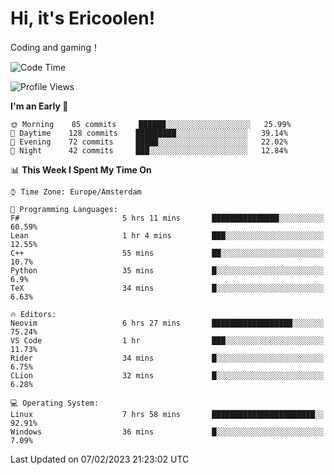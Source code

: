 # Hi, it's Ericoolen!
Coding and gaming！

<!--START_SECTION:waka-->
![Code Time](http://img.shields.io/badge/Code%20Time-663%20hrs%2023%20mins-blue)

![Profile Views](http://img.shields.io/badge/Profile%20Views-17-blue)

**I'm an Early 🐤** 

```text
🌞 Morning    85 commits     ██████░░░░░░░░░░░░░░░░░░░   25.99% 
🌆 Daytime    128 commits    █████████░░░░░░░░░░░░░░░░   39.14% 
🌃 Evening    72 commits     █████░░░░░░░░░░░░░░░░░░░░   22.02% 
🌙 Night      42 commits     ███░░░░░░░░░░░░░░░░░░░░░░   12.84%

```


📊 **This Week I Spent My Time On** 

```text
⌚︎ Time Zone: Europe/Amsterdam

💬 Programming Languages: 
F#                       5 hrs 11 mins       ███████████████░░░░░░░░░░   60.59% 
Lean                     1 hr 4 mins         ███░░░░░░░░░░░░░░░░░░░░░░   12.55% 
C++                      55 mins             ██░░░░░░░░░░░░░░░░░░░░░░░   10.7% 
Python                   35 mins             █░░░░░░░░░░░░░░░░░░░░░░░░   6.9% 
TeX                      34 mins             █░░░░░░░░░░░░░░░░░░░░░░░░   6.63%

🔥 Editors: 
Neovim                   6 hrs 27 mins       ██████████████████░░░░░░░   75.24% 
VS Code                  1 hr                ███░░░░░░░░░░░░░░░░░░░░░░   11.73% 
Rider                    34 mins             █░░░░░░░░░░░░░░░░░░░░░░░░   6.75% 
CLion                    32 mins             █░░░░░░░░░░░░░░░░░░░░░░░░   6.28%

💻 Operating System: 
Linux                    7 hrs 58 mins       ███████████████████████░░   92.91% 
Windows                  36 mins             █░░░░░░░░░░░░░░░░░░░░░░░░   7.09%

```


 Last Updated on 07/02/2023 21:23:02 UTC
<!--END_SECTION:waka-->

